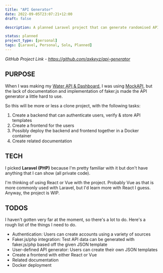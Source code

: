 ```yaml
---
title: "API Generator"
date: 2022-09-05T23:07:21+12:00
draft: false

description: A planned Laravel project that can generate randomised API data for testing based off a given JSON template and fake data using faker.js.

status: planned
project_type: [personal]
tags: [Laravel, Personal, Solo, Planned]
---
```


*GitHub Project Link - https://github.com/axkeyz/api-generator*

## PURPOSE

When I was making my [Water API & Dashboard](/water-outages), I was using [MockAPI](https://mockapi.io/), but the lack of documentation and implementation of faker.js made the API generator a little hard to use.

So this will be more or less a clone project, with the following tasks:
1. Create a backend that can authenticate users, verify & store API templates
2. Create a frontend for the users
3. Possibly deploy the backend and frontend together in a Docker container
4. Create related documentation

## TECH

I picked __Laravel (PHP)__ because I'm pretty familiar with it but don't have anything that I can show (all private code).

I'm thinking of using React or Vue with the project. Probably Vue as that is more commonly used with Laravel, but I'd learn more with React I guess. Anyway, the project is WIP.

## TODOS

I haven't gotten very far at the moment, so there's a lot to do. Here's a rough list of the things I need to do.

- Authentication: Users can create accounts using a variety of sources
- Faker.js/php integration: Test API data can be generated with faker.js/php based off the given JSON template
- User-defined API generator: Users can create their own JSON templates
- Create a frontend with either React or Vue
- Related documentation
- Docker deployment